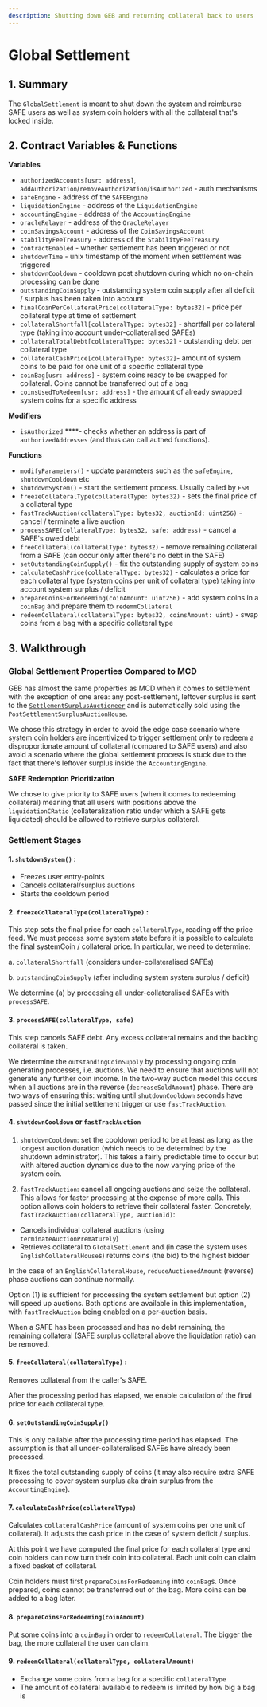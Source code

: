 ```yaml
---
description: Shutting down GEB and returning collateral back to users
---
```


# Global Settlement

## 1. Summary <a id="1-introduction-summary"></a>

The `GlobalSettlement` is meant to shut down the system and reimburse SAFE users as well as system coin holders with all the collateral that's locked inside.

## 2. Contract Variables & Functions

**Variables**

* `authorizedAccounts[usr: address]`, `addAuthorization`/`removeAuthorization`/`isAuthorized` - auth mechanisms
* `safeEngine` - address of the `SAFEEngine`
* `liquidationEngine` - address of the `LiquidationEngine`
* `accountingEngine` - address of the `AccountingEngine`
* `oracleRelayer` - address of the `OracleRelayer`
* `coinSavingsAccount` - address of the `CoinSavingsAccount`
* `stabilityFeeTreasury` - address of the `StabilityFeeTreasury`
* `contractEnabled` - whether settlement has been triggered or not
* `shutdownTime` - unix timestamp of the moment when settlement was triggered
* `shutdownCooldown` -  cooldown post shutdown during which no on-chain processing can be done
* `outstandingCoinSupply` - outstanding system coin supply after all deficit / surplus has been taken into account
* `finalCoinPerCollateralPrice[collateralType: bytes32]` - price per collateral type at time of settlement
* `collateralShortfall[collateralType: bytes32]` - shortfall per collateral type \(taking into account under-collateralised SAFEs\)
* `collateralTotalDebt[collateralType: bytes32]` - outstanding debt per collateral type
* `collateralCashPrice[collateralType: bytes32]`- amount of system coins to be paid for one unit of a specific collateral type
* `coinBag[usr: address]` - system coins ready to be swapped for collateral. Coins cannot be transferred out of a bag
* `coinsUsedToRedeem[usr: address]` - the amount of already swapped system coins for a specific address

**Modifiers**

* `isAuthorized` ****- checks whether an address is part of `authorizedAddresses` \(and thus can call authed functions\).

**Functions**

* `modifyParameters()` - update parameters such as the `safeEngine`, `shutdownCooldown` etc
* `shutdownSystem()` - start the settlement process. Usually called by `ESM`
* `freezeCollateralType(collateralType: bytes32)` - sets the final price of a collateral type
* `fastTrackAuction(collateralType: bytes32, auctionId: uint256)` - cancel / terminate a live auction
* `processSAFE(collateralType: bytes32, safe: address)` - cancel a SAFE's owed debt 
* `freeCollateral(collateralType: bytes32)` - remove remaining collateral from a SAFE \(can occur only after there's no debt in the SAFE\)
* `setOutstandingCoinSupply()` - fix the outstanding supply of system coins
* `calculateCashPrice(collateralType: bytes32)` - calculates a price for each collateral type \(system coins per unit of collateral type\) taking into account system surplus / deficit
* `prepareCoinsForRedeeming(coinAmount: uint256)` - add system coins in a `coinBag` and prepare them to `redemmCollateral`
* `redeemCollateral(collateralType: bytes32, coinsAmount: uint)` - swap coins from a bag with a specific collateral type

## 3. Walkthrough

### Global Settlement Properties Compared to MCD <a id="current-implementation-properties-of-shutdown"></a>

GEB has almost the same properties as MCD when it comes to settlement with the exception of one area: any post-settlement, leftover surplus is sent to the [`SettlementSurplusAuctioneer`](https://docs.reflexer.finance/system-contracts/auction-module/settlement-surplus-auctioner) and is automatically sold using the `PostSettlementSurplusAuctionHouse`.

We chose this strategy in order to avoid the edge case scenario where system coin holders are incentivized to trigger settlement only to redeem a disproportionate amount of collateral \(compared to SAFE users\) and also avoid a scenario where the global settlement process is stuck due to the fact that there's leftover surplus inside the `AccountingEngine`.

**SAFE Redemption Prioritization**

We chose to give priority to SAFE users \(when it comes to redeeming collateral\) meaning that all users with positions above the `liquidationCRatio` \(collateralization ratio under which a SAFE gets liquidated\) should be allowed to retrieve surplus collateral.

### Settlement Stages <a id="the-shutdown-mechanism-9-crucial-steps"></a>

#### 1. `shutdownSystem()` : <a id="1-cage"></a>

* Freezes user entry-points
* Cancels collateral/surplus auctions
* Starts the cooldown period

#### 2. `freezeCollateralType(collateralType)` : <a id="2-cage-ilk"></a>

This step sets the final price for each `collateralType`, reading off the price feed. We must process some system state before it is possible to calculate the final systemCoin / collateral price. In particular, we need to determine:

a. `collateralShortfall` \(considers under-collateralised SAFEs\)

b. `outstandingCoinSupply` \(after including system system surplus / deficit\)

We determine \(a\) by processing all under-collateralised SAFEs with `processSAFE`.

#### 3. `processSAFE(collateralType, safe)` <a id="3-skim-ilk-urn"></a>

This step cancels SAFE debt. Any excess collateral remains and the backing collateral is taken.

We determine the `outstandingCoinSupply` by processing ongoing coin generating processes, i.e. auctions. We need to ensure that auctions will not generate any further coin income. In the two-way auction model this occurs when all auctions are in the reverse \(`decreaseSoldAmount`\) phase. There are two ways of ensuring this: waiting until `shutdownCooldown` seconds have passed since the initial settlement trigger or use `fastTrackAuction`.

#### 4. `shutdownCooldown` or `fastTrackAuction` <a id="4-wait-or-skip"></a>

1. `shutdownCooldown`: set the cooldown period to be at least as long as the longest auction duration \(which needs to be determined by the shutdown administrator\). This takes a fairly predictable time to occur but with altered auction dynamics due to the now varying price of the system coin. 

2. `fastTrackAuction`: cancel all ongoing auctions and seize the collateral. This allows for faster processing at the expense of more calls. This option allows coin holders to retrieve their collateral faster. Concretely, `fastTrackAuction(collateralType, auctionId)`:

* Cancels individual collateral auctions \(using `terminateAuctionPrematurely`\)
* Retrieves collateral to `GlobalSettlement` and \(in case the system uses `EnglishCollateralHouse`s\) returns coins \(the bid\) to the highest bidder

In the case of an `EnglishCollateralHouse`, `reduceAuctionedAmount` \(reverse\) phase auctions can continue normally.

Option \(1\) is sufficient for processing the system settlement but option \(2\) will speed up auctions. Both options are available in this implementation, with `fastTrackAuction` being enabled on a per-auction basis.

When a SAFE has been processed and has no debt remaining, the remaining collateral \(SAFE surplus collateral above the liquidation ratio\) can be removed.

#### 5. `freeCollateral(collateralType)` : <a id="5-free-ilk"></a>

Removes collateral from the caller's SAFE.

After the processing period has elapsed, we enable calculation of the final price for each collateral type.

#### 6. `setOutstandingCoinSupply()` <a id="6-thaw"></a>

This is only callable after the processing time period has elapsed. The assumption is that all under-collateralised SAFEs have already been processed.

It fixes the total outstanding supply of coins \(it may also require extra SAFE processing to cover system surplus aka drain surplus from the `AccountingEngine`\).

#### 7. `calculateCashPrice(collateralType)` <a id="7-flow-ilk"></a>

Calculates `collateralCashPrice` \(amount of system coins per one unit of collateral\). It adjusts the cash price in the case of system deficit / surplus.

At this point we have computed the final price for each collateral type and coin holders can now turn their coin into collateral. Each unit coin can claim a fixed basket of collateral.

Coin holders must first `prepareCoinsForRedeeming` into `coinBag`s. Once prepared, coins cannot be transferred out of the bag. More coins can be added to a bag later.

#### 8. `prepareCoinsForRedeeming(coinAmount)` <a id="8-pack-wad"></a>

Put some coins into a `coinBag` in order to `redeemCollateral`. The bigger the bag, the more collateral the user can claim.

#### 9. `redeemCollateral(collateralType, collateralAmount)` <a id="9-cash-ilk-wad"></a>

* Exchange some coins from a bag for a specific `collateralType`
* The amount of collateral available to redeem is limited by how big a bag is

